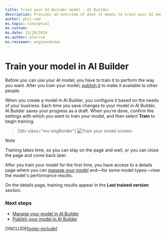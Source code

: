 ```yaml
---
title: Train your AI Builder model - AI Builder
description: Provides an overview of what it means to train your AI model, and provides steps to do so
author: phil-cmd
ms.topic: conceptual
ms.custom: 
ms.date: 11/20/2024
ms.author: plarrue
ms.reviewer: angieandrews
---
```


# Train your model in AI Builder

Before you can use your AI model, you have to train it to perform the way you want. After you train your model, [publish it](publish-model.md) to make it available to other people.

When you create a model in AI Builder, you configure it based on the needs of your business. Each time you save changes to your model in AI Builder, AI Builder saves your progress as a draft. When you're done, confirm the settings with which you want to train your model, and then select **Train** to begin training.

> [!div class="mx-imgBorder"]
> ![Train your model screen.](media/train-model.png "Train your model screen")

> [!NOTE]
> Training takes time, so you can stay on the page and wait, or you can close the page and come back later.

After you train your model for the first time, you have access to a details page where you can [manage your model](manage-model.md) and&mdash;for some model types&mdash;view the model's performance results.

On the details page, training results appear in the **Last trained version** section.

### Next steps

- [Manage your model in AI Builder](manage-model.md)
- [Publish your model in AI Builder](publish-model.md)


[!INCLUDE[footer-include](includes/footer-banner.md)]